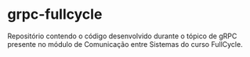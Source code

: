 # grpc-fullcycle

Repositório contendo o código desenvolvido durante o tópico de gRPC presente no módulo de Comunicação entre Sistemas do curso FullCycle.
